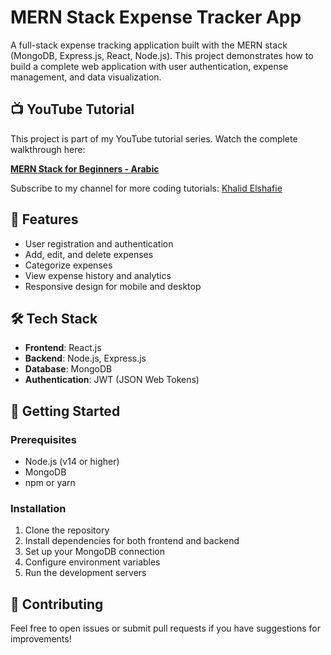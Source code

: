 # MERN Stack Expense Tracker App

A full-stack expense tracking application built with the MERN stack (MongoDB, Express.js, React, Node.js). This project demonstrates how to build a complete web application with user authentication, expense management, and data visualization.

## 📺 YouTube Tutorial

This project is part of my YouTube tutorial series. Watch the complete walkthrough here:

**[MERN Stack for Beginners - Arabic](https://www.youtube.com/watch?v=yPrvFxesEyQ&list=PL_aOZuct6oAoz9FY-gd_hGUIq88q9aJkU)**

Subscribe to my channel for more coding tutorials: [Khalid Elshafie](https://youtube.com/c/KhalidElshafie)


## 🎯 Features

- User registration and authentication
- Add, edit, and delete expenses
- Categorize expenses
- View expense history and analytics
- Responsive design for mobile and desktop

## 🛠️ Tech Stack

- **Frontend**: React.js
- **Backend**: Node.js, Express.js
- **Database**: MongoDB
- **Authentication**: JWT (JSON Web Tokens)

## 🚀 Getting Started

### Prerequisites

- Node.js (v14 or higher)
- MongoDB
- npm or yarn

### Installation

1. Clone the repository
2. Install dependencies for both frontend and backend
3. Set up your MongoDB connection
4. Configure environment variables
5. Run the development servers

## 🤝 Contributing

Feel free to open issues or submit pull requests if you have suggestions for improvements!
